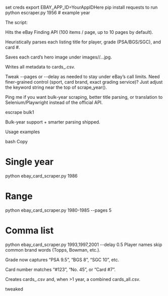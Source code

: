 set creds
export EBAY_APP_ID=YourAppIDHere
pip install requests
to run
python escraper.py  1956          # example year


The script:

Hits the eBay Finding API (100 items / page, up to 10 pages by default).

Heuristically parses each listing title for player, grade (PSA/BGS/SGC), and card #.

Saves each card’s hero image under images/<year>/…jpg.

Writes all metadata to cards_<year>.csv.

Tweak --pages or --delay as needed to stay under eBay’s call limits.
Need finer-grained control (sport, card brand, exact grading service)? Just adjust the keyword string near the top of scrape_year().

Ping me if you want bulk-year scraping, better title parsing, or translation to Selenium/Playwright instead of the official API.


escrape bulk1

Bulk-year support + smarter parsing shipped.

Usage examples

bash
Copy
# Single year
python ebay_card_scraper.py 1986

# Range
python ebay_card_scraper.py 1980-1985 --pages 5

# Comma list
python ebay_card_scraper.py 1993,1997,2001 --delay 0.5
Player names skip common brand words (Topps, Bowman, etc.).

Grade now captures “PSA 9.5”, “BGS 8”, “SGC 10”, etc.

Card number matches “#123”, “No. 45”, or “Card #7”.

Creates cards_<year>.csv and, when >1 year, a combined cards_all.csv.

tweaked

